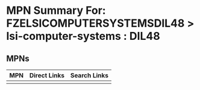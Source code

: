 



# MPN Summary For: FZELSICOMPUTERSYSTEMSDIL48 > lsi-computer-systems : DIL48

## MPNs
  

|MPN|Direct Links|Search Links|
| :--- | :--- | :--- |
||||

